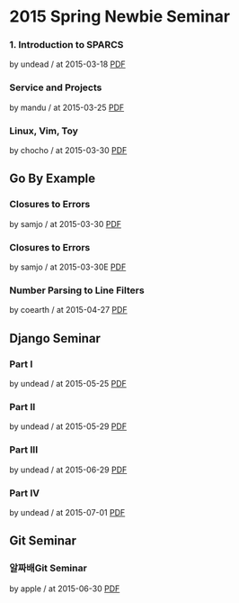 # 2015 Spring Newbie Seminar

### 1. Introduction to SPARCS

by undead / at 2015-03-18
[PDF](https://s3.ap-northeast-2.amazonaws.com/sparcs.home/seminars/undead-20150330-1.pdf)

### Service and Projects

by mandu / at 2015-03-25
[PDF](https://s3.ap-northeast-2.amazonaws.com/sparcs.home/seminars/mandu-20150406_1-0.pdf)

### Linux, Vim, Toy

by chocho / at 2015-03-30
[PDF](https://s3.ap-northeast-2.amazonaws.com/sparcs.home/seminars/chocho-20150330-0.pdf)

## Go By Example

### Closures to Errors

by samjo / at 2015-03-30
[PDF](https://s3.ap-northeast-2.amazonaws.com/sparcs.home/seminars/samjo-20150331-0.pptx)

### Closures to Errors

by samjo / at 2015-03-30E
[PDF](https://s3.ap-northeast-2.amazonaws.com/sparcs.home/seminars/samjo-20150331-0.pptx)

### Number Parsing to Line Filters

by coearth / at 2015-04-27
[PDF](https://s3.ap-northeast-2.amazonaws.com/sparcs.home/seminars/coearth-20150429-0.pptx)

## Django Seminar

### Part I

by undead / at 2015-05-25
[PDF](https://s3.ap-northeast-2.amazonaws.com/sparcs.home/seminars/undead-20150526-1.pdf)

### Part II

by undead / at 2015-05-29
[PDF](https://s3.ap-northeast-2.amazonaws.com/sparcs.home/seminars/undead-20150603-0.pdf)

### Part III

by undead / at 2015-06-29
[PDF](https://s3.ap-northeast-2.amazonaws.com/sparcs.home/seminars/undead-20150701-1.pdf)

### Part IV

by undead / at 2015-07-01
[PDF](https://s3.ap-northeast-2.amazonaws.com/sparcs.home/seminars/undead-20150701_1-1.pdf)

## Git Seminar

### 알짜배Git Seminar

by apple / at 2015-06-30
[PDF](https://s3.ap-northeast-2.amazonaws.com/sparcs.home/seminars/apple-20150630-0.pdf)
